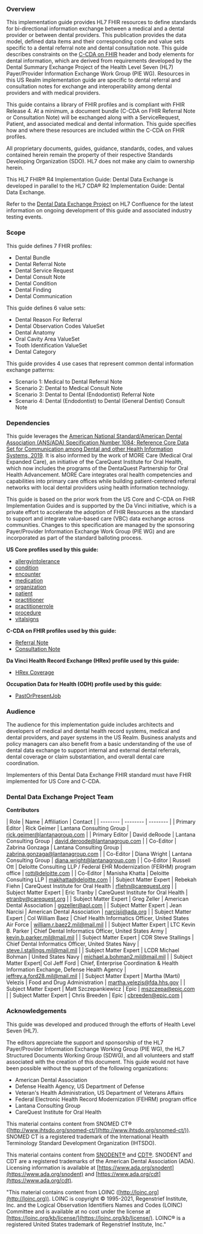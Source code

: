 ### Overview
This implementation guide provides HL7 FHIR resources to define standards for bi-directional information exchange between a medical and a dental provider or between dental providers. This publication provides the data model, defined data items and their corresponding code and value sets specific to a dental referral note and dental consultation note. This guide describes constraints on the [C-CDA on FHIR](http://www.hl7.org/fhir/us/ccda/) header and body elements for dental information, which are derived from requirements developed by the Dental Summary Exchange Project of the Health Level Seven (HL7) Payer/Provider Information Exchange Work Group (PIE WG). Resources in this US Realm implementation guide are specific to dental referral and consultation notes for exchange and interoperability among dental providers and with medical providers.

This guide contains a library of FHIR profiles and is compliant with FHIR Release 4. At a minimum, a document bundle (C-CDA on FHIR Referral Note or Consultation Note) will be exchanged along with a ServiceRequest, Patient, and associated medical and dental information. This guide specifies how and where these resources are included within the C-CDA on FHIR profiles. 

All proprietary documents, guides, guidance, standards, codes, and values contained herein remain the property of their respective Standards Developing Organization (SDO). HL7 does not make any claim to ownership herein.

This HL7 FHIR® R4 Implementation Guide: Dental Data Exchange is developed in parallel to the HL7 CDA® R2 Implementation Guide: Dental Data Exchange.

Refer to the [Dental Data Exchange Project](https://confluence.hl7.org/display/ATT/Dental+Summary+Exchange+Project) on HL7 Confluence for the latest information on ongoing development of this guide and associated industry testing events.

### Scope
This guide defines 7 FHIR profiles:
* Dental Bundle
* Dental Referral Note
* Dental Service Request
* Dental Consult Note
* Dental Condition
* Dental Finding
* Dental Communication

This guide defines 6 value sets:
* Dental Reason For Referral
* Dental Observation Codes ValueSet
* Dental Anatomy 
* Oral Cavity Area ValueSet
* Tooth Identification ValueSet
* Dental Category 

This guide provides 4 use cases that represent common dental information exchange patterns:
* Scenario 1: Medical to Dental Referral Note
* Scenario 2: Dental to Medical Consult Note
* Scenario 3: Dental to Dental (Endodontist) Referral Note
* Scenario 4: Dental (Endodontist) to Dental (General Dentist) Consult Note

### Dependencies
This guide leverages the [American National Standard/American Dental Association (ANS/ADA) Specification Number 1084; Reference Core Data Set for Communication among Dental and other Health Information Systems, 2019](https://confluence.hl7.org/download/attachments/55936116/ADA%20Standard%20No.%201084_May%202019.pdf?version=1&modificationDate=1560955690222&api=v2). It is also informed by the work of MORE Care (Medical Oral Expanded Care), an initiative of the CareQuest Institute for Oral Health, which now includes the programs of the DentaQuest Partnership for Oral Health Advancement. MORE Care integrates oral health competencies and capabilities into primary care offices while building patient-centered referral networks with local dental providers using health information technology.

This guide is based on the prior work from the US Core and C-CDA on FHIR Implementation Guides and is supported by the Da Vinci initiative, which is a private effort to accelerate the adoption of FHIR Resources as the standard to support and integrate value-based care (VBC) data exchange across communities. Changes to this specification are managed by the sponsoring Payer/Provider Information Exchange Work Group (PIE WG) and are incorporated as part of the standard balloting process.

**US Core profiles used by this guide:**
* [allergyintolerance](https://www.hl7.org/fhir/us/core/StructureDefinition-us-core-allergyintolerance.html)
* [condition](https://www.hl7.org/fhir/us/core/StructureDefinition-us-core-condition.html)
* [encounter](https://www.hl7.org/fhir/us/core/StructureDefinition-us-core-encounter.html)
* [medication](https://www.hl7.org/fhir/us/core/StructureDefinition-us-core-medication.html)
* [organization](https://www.hl7.org/fhir/us/core/StructureDefinition-us-core-organization.html)
* [patient](https://www.hl7.org/fhir/us/core/StructureDefinition-us-core-patient.html)
* [practitioner](https://www.hl7.org/fhir/us/core/StructureDefinition-us-core-practitioner.html)
* [practitionerrole](https://www.hl7.org/fhir/us/core/StructureDefinition-us-core-practitionerrole.html)
* [procedure](https://www.hl7.org/fhir/us/core/StructureDefinition-us-core-procedure.html)
* [vitalsigns](http://hl7.org/fhir/R4/observation-vitalsigns.html)

**C-CDA on FHIR profiles used by this guide:**
* [Referral Note](http://build.fhir.org/ig/HL7/ccda-on-fhir/StructureDefinition-Referral-Note.html)
* [Consultation Note](http://build.fhir.org/ig/HL7/ccda-on-fhir/StructureDefinition-Consultation-Note.html)

**Da Vinci Health Record Exchange (HRex) profile used by this guide:**
* [HRex Coverage](http://hl7.org/fhir/us/davinci-hrex/2019Jun/StructureDefinition-hrex-coverage.html)

**Occupation Data for Health (ODH) profile used by this guide:**
* [PastOrPresentJob](http://hl7.org/fhir/us/odh/StructureDefinition-odh-PastOrPresentJob.html)

### Audience
The audience for this implementation guide includes architects and developers of medical and dental health record systems, medical and dental providers, and payer systems in the US Realm. Business analysts and policy managers can also benefit from a basic understanding of the use of dental data exchange to support internal and external dental referrals, dental coverage or claim substantiation, and overall dental care coordination.

Implementers of this Dental Data Exchange FHIR standard must have FHIR implemented for US Core and C-CDA.

### Dental Data Exchange Project Team
**Contributors**

| Role | Name | Affiliation | Contact |
| -------- | -------- | -------- |
| Primary Editor | Rick Geimer | Lantana Consulting Group | rick.geimer@lantanagroup.com |
| Primary Editor | David deRoode | Lantana Consulting Group | david.deroode@lantanagroup.com |
| Co-Editor | Zabrina Gonzaga | Lantana Consulting Group | zabrina.gonzaga@lantanagroup.com |
| Co-Editor | Diana Wright | Lantana Consulting Group | diana.wright@lantanagroup.com |
| Co-Editor | Russell Ott | Deloitte Consulting LLP / Federal EHR Modernization (FERHM) program office | rott@deloitte.com |
| Co-Editor | Manisha Khatta | Deloitte Consulting LLP | makhatta@deloitte.com |
| Subject Matter Expert | Rebekah Fiehn | CareQuest Institute for Oral Health | rfiehn@carequest.org |
| Subject Matter Expert | Eric Tranby | CareQuest Institute for Oral Health | etranby@carequest.org |
| Subject Matter Expert | Greg Zeller | American Dental Association | ggzeller@aol.com |
| Subject Matter Expert | Jean Narcisi | American Dental Association | narcisij@ada.org |
| Subject Matter Expert | Col William Baez | Chief Health Informatics Officer, United States Air Force | william.r.baez2.mil@mail.mil |
| Subject Matter Expert | LTC Kevin B. Parker | Chief Dental Informatics Officer, United States Army | kevin.b.parker.mil@mail.mil |
| Subject Matter Expert | CDR Steve Stallings | Chief Dental Informatics Officer, United States Navy | steve.l.stallings.mil@mail.mil |
| Subject Matter Expert | LCDR Michael Bohman | United States Navy | michael.a.bohman2.mil@mail.mil |
| Subject Matter Expert| Col Jeff Ford | Chief, Enterprise Coordination & Health Information Exchange, Defense Health Agency | jeffrey.a.ford28.mil@mail.mil |
| Subject Matter Expert | Martha (Marti) Velezis | Food and Drug Administration | martha.velezis@fda.hhs.gov |
| Subject Matter Expert | Matt Szczepankiewicz | Epic | mszczepa@epic.com |
| Subject Matter Expert | Chris Breeden | Epic | cbreeden@epic.com |

### Acknowledgements
This guide was developed and produced through the efforts of Health Level Seven (HL7).

The editors appreciate the support and sponsorship of the HL7 Payer/Provider Information Exchange Working Group (PIE WG), the HL7 Structured Documents Working Group (SDWG), and all volunteers and staff associated with the creation of this document. This guide would not have been possible without the support of the following organizations:
* American Dental Association
* Defense Health Agency, US Department of Defense
* Veteran's Health Administration, US Department of Veterans Affairs
* Federal Electronic Health Record Modernization (FEHRM) program office
* Lantana Consulting Group
* CareQuest Institute for Oral Health 

This material contains content from SNOMED CT® ([http://www.ihtsdo.org/snomed-ct/](http://www.ihtsdo.org/snomed-ct/)). SNOMED CT is a registered trademark of the International Health Terminology Standard Development Organization (IHTSDO).

This material contains content from [SNODENT®](https://www.ada.org/snodent) and [CDT®](https://www.ada.org/cdt). SNODENT and CDT are a registered trademarks of the American Dental Association (ADA). Licensing information is available at [https://www.ada.org/snodent](https://www.ada.org/snodent) and [https://www.ada.org/cdt](https://www.ada.org/cdt).

"This material contains content from LOINC ([http://loinc.org](http://loinc.org)). LOINC is copyright © 1995-2021, Regenstrief Institute, Inc. and the Logical Observation Identifiers Names and Codes (LOINC) Committee and is available at no cost under the license at [https://loinc.org/kb/license/](https://loinc.org/kb/license/). LOINC® is a registered United States trademark of Regenstrief Institute, Inc."
